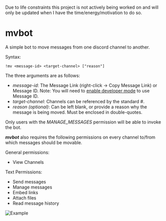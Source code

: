 Due to life constraints this project is not actively being worked on and will only be updated when I have the time/energy/motivation to do so.

# mvbot


A simple bot to move messages from one discord channel to another.


Syntax:
```
!mv <message-id> <target-channel> ["reason"]
```
The three arguments are as follows:
  - *message-id*: The Message Link (right-click -> Copy Message Link) or Message ID. Note:  You will need to [enable developer mode](https://discordia.me/en/developer-mode) to use Message ID.
  - *target-channel*: Channels can be referenced by the standard #<channel-name>.
  - *reason (optional)*: Can be left blank, or provide a reason why the message is being moved. Must be enclosed in double-quotes.
  
  Only users with the *MANAGE_MESSAGES* permission will be able to invoke the bot.
  
  ***mvbot*** also requires the following permissions on every channel to/from which messages should be movable.
  
  General permissions:
  - View Channels
  
  Text Permissions:
  - Send messages
  - Manage messages
  - Embed links
  - Attach files
  - Read message history
  
  ![Example](./img/example.PNG)

